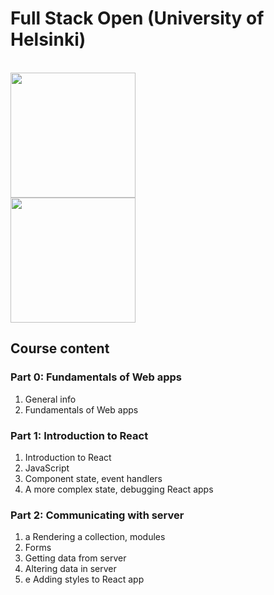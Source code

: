 # Full Stack Open (University of Helsinki)

<br>

<img src="https://github.com/prajjwalyd/full-stack-open/assets/111794524/a19fb74c-2703-4550-b5ad-78e0d36f1dab" width="200">

<br>
<img src="https://github.com/prajjwalyd/full-stack-open/assets/111794524/780e2154-b345-4f08-8b8c-bd63fbafc227" width="200">

## Course content

### Part 0: Fundamentals of Web apps

<ol type="1">
 <li>General info</li>
 <li>Fundamentals of Web apps</li>
</ol>

### Part 1: Introduction to React

<ol type="1">
 <li>Introduction to React</li>
 <li>JavaScript</li>
 <li>Component state, event handlers</li>
 <li>A more complex state, debugging React apps</li>
</ol>

### Part 2: Communicating with server
<ol type="1">
 <li>a Rendering a collection, modules</li>
 <li>Forms</li>
 <li>Getting data from server</li>
 <li>Altering data in server</li>
 <li>e Adding styles to React app</li>
</ol>

